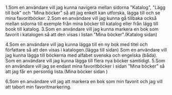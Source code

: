 
1.Som en användare vill jag kunna navigera mellan sidorna "Katalog", "Lägg till bok" och "Mina böcker" så att jag enkelt kan utforska, lägga till och se mina favoritböcker.
2.Som en användare vill jag kunna gå tillbaka också mellan sidorna till exemple från mina böcker till katalog eller från lägg till book till katalog.
3.Som en användare vill jag kunna markera en bok som favorit i katalogen så att den visas i listan "Mina böcker".(Katalog sidan)

4.Som en användare vill jag kunna lägga till en ny bok med titel och författare så att den visas i katalogen.(lägga till sidan)
Som en användare vill jag kunna lägga till böckerna med alfabet svenska och engelska (båda).
Som en användare vill jag kunna lägga till flera nya böcker samtidigt.
5.Som en användare vill jag se endast mina favoritböcker i sidan "Mina böcker" så att jag får en personlig lista.(Mina böcker sidan )

6.Som en användare vill jag att markera en bok som min favorit och jag vill att tabort min favoritmarkering.